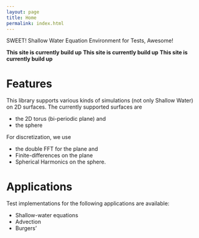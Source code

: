 ```yaml
---
layout: page
title: Home
permalink: index.html
---
```


SWEET! Shallow Water Equation Environment for Tests, Awesome!

<b>This site is currently build up</b>
<b>This site is currently build up</b>
<b>This site is currently build up</b>

<h1 id="features">Features</h1>

<p>This library supports various kinds of simulations (not only Shallow Water)
on 2D surfaces. The currently supported surfaces are</p>
<ul>
  <li>the 2D torus (bi-periodic plane) and</li>
  <li>the sphere</li>
</ul>

<p>For discretization, we use</p>
<ul>
  <li>the double FFT for the plane and</li>
  <li>Finite-differences on the plane</li>
  <li>Spherical Harmonics on the sphere.</li>
</ul>

<h1 id="applications">Applications</h1>

<p>Test implementations for the following applications are available:</p>
<ul>
  <li>Shallow-water equations</li>
  <li>Advection</li>
  <li>Burgers’</li>
</ul>
